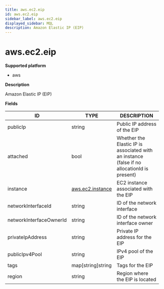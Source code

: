 ```yaml
---
title: aws.ec2.eip
id: aws.ec2.eip
sidebar_label: aws.ec2.eip
displayed_sidebar: MQL
description: Amazon Elastic IP (EIP)
---
```


# aws.ec2.eip

**Supported platform**

- aws

**Description**

Amazon Elastic IP (EIP)

**Fields**

| ID                      | TYPE                                    | DESCRIPTION                                                                                 |
| ----------------------- | --------------------------------------- | ------------------------------------------------------------------------------------------- |
| publicIp                | string                                  | Public IP address of the EIP                                                                |
| attached                | bool                                    | Whether the Elastic IP is associated with an instance (false if no allocationId is present) |
| instance                | [aws.ec2.instance](aws.ec2.instance.md) | EC2 instance associated with the EIP                                                        |
| networkInterfaceId      | string                                  | ID of the network interface                                                                 |
| networkInterfaceOwnerId | string                                  | ID of the network interface owner                                                           |
| privateIpAddress        | string                                  | Private IP address for the EIP                                                              |
| publicIpv4Pool          | string                                  | IPv4 pool of the EIP                                                                        |
| tags                    | map[string]string                       | Tags for the EIP                                                                            |
| region                  | string                                  | Region where the EIP is located                                                             |
